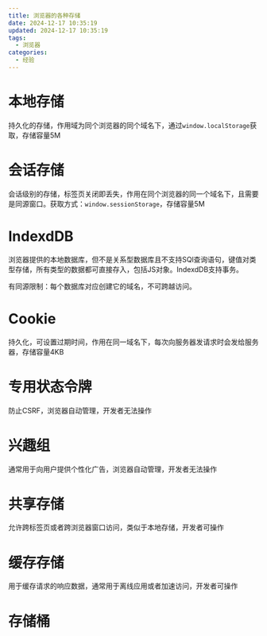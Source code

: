 ```yaml
---
title: 浏览器的各种存储
date: 2024-12-17 10:35:19
updated: 2024-12-17 10:35:19
tags:
  - 浏览器
categories:
  - 经验
---
```


# 本地存储

持久化的存储，作用域为同个浏览器的同个域名下，通过`window.localStorage`获取，存储容量5M

# 会话存储

会话级别的存储，标签页关闭即丢失，作用在同个浏览器的同一个域名下，且需要是同源窗口。获取方式：`window.sessionStorage`，存储容量5M

# IndexdDB

浏览器提供的本地数据库，但不是关系型数据库且不支持SQl查询语句，键值对类型存储，所有类型的数据都可直接存入，包括JS对象。IndexdDB支持事务。

有同源限制：每个数据库对应创建它的域名，不可跨越访问。

# Cookie

持久化，可设置过期时间，作用在同一域名下，每次向服务器发请求时会发给服务器，存储容量4KB

# 专用状态令牌

防止CSRF，浏览器自动管理，开发者无法操作

# 兴趣组

通常用于向用户提供个性化广告，浏览器自动管理，开发者无法操作

# 共享存储

允许跨标签页或者跨浏览器窗口访问，类似于本地存储，开发者可操作

# 缓存存储

用于缓存请求的响应数据，通常用于离线应用或者加速访问，开发者可操作

# 存储桶